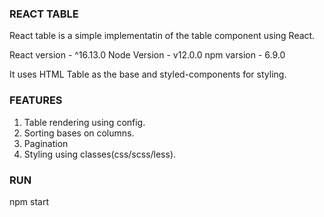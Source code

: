 ### REACT TABLE
  React table is a simple implementatin of the table component using React.

  React version - ^16.13.0
  Node Version - v12.0.0
  npm varsion - 6.9.0

  It uses HTML Table as the base and styled-components for styling.

### FEATURES
  1. Table rendering using config.
  2. Sorting bases on columns.
  3. Pagination
  4. Styling using classes(css/scss/less).


### RUN
  npm start



